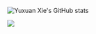 ![Yuxuan Xie's GitHub stats](https://github-readme-stats.vercel.app/api?username=cug-xyx&show_icons=true)

<img src = "https://github-readme-stats.vercel.app/api/top-langs/?username=cug-xyx&hide=css,java,html">
